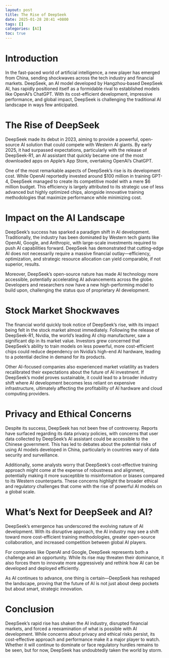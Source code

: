 ```yaml
---
layout: post
title: The Rise of DeepSeek
date: 2025-01-28 20:41 +0800
tags: []
categories: [AI]
toc: true
---
```


# Introduction

In the fast-paced world of artificial intelligence, a new player has emerged from China, sending shockwaves across the tech industry and financial markets. DeepSeek, an AI model developed by Hangzhou-based DeepSeek AI, has rapidly positioned itself as a formidable rival to established models like OpenAI’s ChatGPT. With its cost-efficient development, impressive performance, and global impact, DeepSeek is challenging the traditional AI landscape in ways few anticipated.

# The Rise of DeepSeek

DeepSeek made its debut in 2023, aiming to provide a powerful, open-source AI solution that could compete with Western AI giants. By early 2025, it had surpassed expectations, particularly with the release of DeepSeek-R1, an AI assistant that quickly became one of the most downloaded apps on Apple’s App Store, overtaking OpenAI’s ChatGPT.

One of the most remarkable aspects of DeepSeek’s rise is its development cost. While OpenAI reportedly invested around $100 million in training GPT-4, DeepSeek managed to create its competitive model with a mere $6 million budget. This efficiency is largely attributed to its strategic use of less advanced but highly optimized chips, alongside innovative training methodologies that maximize performance while minimizing cost.

# Impact on the AI Landscape

DeepSeek’s success has sparked a paradigm shift in AI development. Traditionally, the industry has been dominated by Western tech giants like OpenAI, Google, and Anthropic, with large-scale investments required to push AI capabilities forward. DeepSeek has demonstrated that cutting-edge AI does not necessarily require a massive financial outlay—efficiency, optimization, and strategic resource allocation can yield comparable, if not superior, results.

Moreover, DeepSeek’s open-source nature has made AI technology more accessible, potentially accelerating AI advancements across the globe. Developers and researchers now have a new high-performing model to build upon, challenging the status quo of proprietary AI development.

# Stock Market Shockwaves

The financial world quickly took notice of DeepSeek’s rise, with its impact being felt in the stock market almost immediately. Following the release of DeepSeek-R1, Nvidia, the world’s leading AI chip manufacturer, saw a significant dip in its market value. Investors grew concerned that DeepSeek’s ability to train models on less powerful, more cost-efficient chips could reduce dependency on Nvidia’s high-end AI hardware, leading to a potential decline in demand for its products.

Other AI-focused companies also experienced market volatility as traders recalibrated their expectations about the future of AI investment. If DeepSeek’s model proves sustainable, it could lead to a broader industry shift where AI development becomes less reliant on expensive infrastructure, ultimately affecting the profitability of AI hardware and cloud computing providers.

# Privacy and Ethical Concerns

Despite its success, DeepSeek has not been free of controversy. Reports have surfaced regarding its data privacy policies, with concerns that user data collected by DeepSeek’s AI assistant could be accessible to the Chinese government. This has led to debates about the potential risks of using AI models developed in China, particularly in countries wary of data security and surveillance.

Additionally, some analysts worry that DeepSeek’s cost-effective training approach might come at the expense of robustness and alignment, potentially making it more susceptible to misinformation or biases compared to its Western counterparts. These concerns highlight the broader ethical and regulatory challenges that come with the rise of powerful AI models on a global scale.

# What’s Next for DeepSeek and AI?

DeepSeek’s emergence has underscored the evolving nature of AI development. With its disruptive approach, the AI industry may see a shift toward more cost-efficient training methodologies, greater open-source collaboration, and increased competition between global AI players.

For companies like OpenAI and Google, DeepSeek represents both a challenge and an opportunity. While its rise may threaten their dominance, it also forces them to innovate more aggressively and rethink how AI can be developed and deployed efficiently.

As AI continues to advance, one thing is certain—DeepSeek has reshaped the landscape, proving that the future of AI is not just about deep pockets but about smart, strategic innovation.

# Conclusion

DeepSeek’s rapid rise has shaken the AI industry, disrupted financial markets, and forced a reexamination of what is possible with AI development. While concerns about privacy and ethical risks persist, its cost-effective approach and performance make it a major player to watch. Whether it will continue to dominate or face regulatory hurdles remains to be seen, but for now, DeepSeek has undoubtedly taken the world by storm.